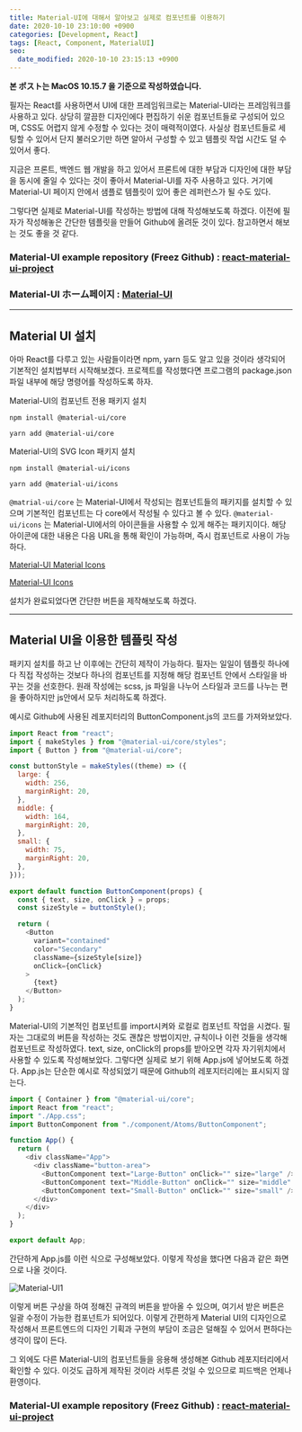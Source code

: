 ```yaml
---
title: Material-UI에 대해서 알아보고 실제로 컴포넌트를 이용하기
date: 2020-10-10 23:10:00 +0900
categories: [Development, React]
tags: [React, Component, MaterialUI]
seo:
  date_modified: 2020-10-10 23:15:13 +0900
---
```


**본 ポスト는 MacOS 10.15.7 을 기준으로 작성하였습니다.**

필자는 React를 사용하면서 UI에 대한 프레임워크로는 Material-UI라는 프레임워크를 사용하고 있다. 상당히 깔끔한 디자인에다 편집하기 쉬운 컴포넌트들로 구성되어 있으며, CSS도 어렵지 않게 수정할 수 있다는 것이 매력적이였다. 사실상 컴포넌트들로 세팅할 수 있어서 단지 불러오기만 하면 알아서 구성할 수 있고 템플릿 작업 시간도 덜 수 있어서 좋다.

지금은 프론트, 백엔드 웹 개발을 하고 있어서 프론트에 대한 부담과 디자인에 대한 부담을 동시에 줄일 수 있다는 것이 좋아서 Material-UI를 자주 사용하고 있다. 거기에 Material-UI 페이지 안에서 샘플로 템플릿이 있어 좋은 레퍼런스가 될 수도 있다.

그렇다면 실제로 Material-UI를 작성하는 방법에 대해 작성해보도록 하겠다. 이전에 필자가 작성해놓은 간단한 템플릿을 만들어 Github에 올려둔 것이 있다. 참고하면서 해보는 것도 좋을 것 같다.

### Material-UI example repository (Freez Github) : [react-material-ui-project](https://github.com/FREEZ2385/react-material-ui-project)

### Material-UI ホーム페이지 : [Material-UI](https://material-ui.com/)

---

## Material UI 설치

아마 React를 다루고 있는 사람들이라면 npm, yarn 등도 알고 있을 것이라 생각되어 기본적인 설치법부터 시작해보겠다. 프로젝트를 작성했다면 프로그램의 package.json 파일 내부에 해당 명령어를 작성하도록 하자.

Material-UI의 컴포넌트 전용 패키지 설치

```
npm install @material-ui/core

yarn add @material-ui/core
```

Material-UI의 SVG Icon 패키지 설치

```
npm install @material-ui/icons

yarn add @material-ui/icons
```

`@matrial-ui/core` 는 Material-UI에서 작성되는 컴포넌트들의 패키지를 설치할 수 있으며 기본적인 컴포넌트는 다 core에서 작성될 수 있다고 볼 수 있다. `@material-ui/icons` 는 Material-UI에서의 아이콘들을 사용할 수 있게 해주는 패키지이다. 해당 아이콘에 대한 내용은 다음 URL을 통해 확인이 가능하며, 즉시 컴포넌트로 사용이 가능하다.

[Material-UI Material Icons](https://material-ui.com/components/material-icons/)

[Material-UI Icons](https://material-ui.com/components/icons/)

설치가 완료되었다면 간단한 버튼을 제작해보도록 하겠다.

---

## Material UI을 이용한 템플릿 작성

패키지 설치를 하고 난 이후에는 간단히 제작이 가능하다. 필자는 일일이 템플릿 하나에다 직접 작성하는 것보다 하나의 컴포넌트를 지정해 해당 컴포넌트 안에서 스타일을 바꾸는 것을 선호한다. 원래 작성에는 scss, js 파일을 나누어 스타일과 코드를 나누는 편을 좋아하지만 js안에서 모두 처리하도록 하겠다.

예시로 Github에 사용된 레포지터리의 ButtonComponent.js의 코드를 가져와보았다.

```javascript
import React from "react";
import { makeStyles } from "@material-ui/core/styles";
import { Button } from "@material-ui/core";

const buttonStyle = makeStyles((theme) => ({
  large: {
    width: 256,
    marginRight: 20,
  },
  middle: {
    width: 164,
    marginRight: 20,
  },
  small: {
    width: 75,
    marginRight: 20,
  },
}));

export default function ButtonComponent(props) {
  const { text, size, onClick } = props;
  const sizeStyle = buttonStyle();

  return (
    <Button
      variant="contained"
      color="Secondary"
      className={sizeStyle[size]}
      onClick={onClick}
    >
      {text}
    </Button>
  );
}
```

Material-UI의 기본적인 컴포넌트를 import시켜와 로컬로 컴포넌트 작업을 시켰다. 필자는 그대로의 버튼을 작성하는 것도 괜찮은 방법이지만, 규칙이나 이런 것들을 생각해 컴포넌트로 작성하였다. text, size, onClick의 props를 받아오면 각자 자기위치에서 사용할 수 있도록 작성해보았다. 그렇다면 실제로 보기 위해 App.js에 넣어보도록 하겠다. App.js는 단순한 예시로 작성되었기 때문에 Github의 레포지터리에는 표시되지 않는다.

```javascript
import { Container } from "@material-ui/core";
import React from "react";
import "./App.css";
import ButtonComponent from "./component/Atoms/ButtonComponent";

function App() {
  return (
    <div className="App">
      <div className="button-area">
        <ButtonComponent text="Large-Button" onClick="" size="large" />
        <ButtonComponent text="Middle-Button" onClick="" size="middle" />
        <ButtonComponent text="Small-Button" onClick="" size="small" />
      </div>
    </div>
  );
}

export default App;
```

간단하게 App.js를 이런 식으로 구성해보았다. 이렇게 작성을 했다면 다음과 같은 화면으로 나올 것이다.

![Material-UI1](../../assets/img/2020_10_10_react_materal_ui/materal_ui1.png)

이렇게 버튼 구상을 하여 정해진 규격의 버튼을 받아올 수 있으며, 여기서 받은 버튼은 일괄 수정이 가능한 컴포넌트가 되어있다. 이렇게 간편하게 Material UI의 디자인으로 작성해서 프론트엔드의 디자인 기획과 구현의 부담이 조금은 덜해질 수 있어서 편하다는 생각이 많이 든다.

그 외에도 다른 Material-UI의 컴포넌트들을 응용해 생성해본 Github 레포지터리에서 확인할 수 있다. 이것도 급하게 제작된 것이라 서투른 것일 수 있으므로 피드백은 언제나 환영이다.

### Material-UI example repository (Freez Github) : [react-material-ui-project](https://github.com/FREEZ2385/react-material-ui-project)
